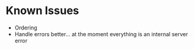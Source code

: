 Known Issues
===
- Ordering
- Handle errors better... at the moment everything is an internal server error